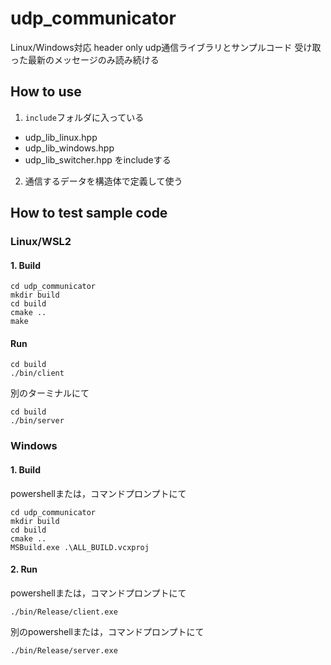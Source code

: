 # udp_communicator

Linux/Windows対応
header only udp通信ライブラリとサンプルコード
受け取った最新のメッセージのみ読み続ける

## How to use
1. `include`フォルダに入っている
- udp_lib_linux.hpp
- udp_lib_windows.hpp
- udp_lib_switcher.hpp
をincludeする

2. 通信するデータを構造体で定義して使う

## How to test sample code

### Linux/WSL2
#### 1. Build
```
cd udp_communicator
mkdir build
cd build
cmake ..
make
```
#### Run
```
cd build
./bin/client
```
別のターミナルにて
```
cd build
./bin/server
```

### Windows
#### 1. Build
powershellまたは，コマンドプロンプトにて
```
cd udp_communicator
mkdir build
cd build
cmake ..
MSBuild.exe .\ALL_BUILD.vcxproj
```

#### 2. Run
powershellまたは，コマンドプロンプトにて
```
./bin/Release/client.exe
```
別のpowershellまたは，コマンドプロンプトにて
```
./bin/Release/server.exe
```